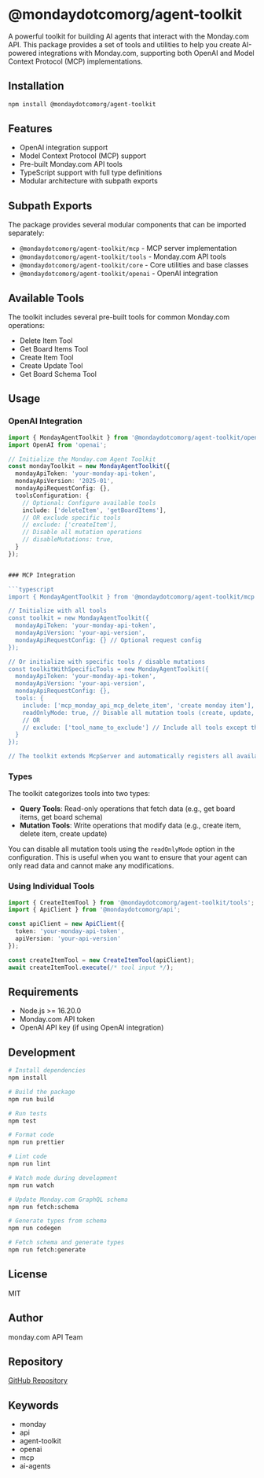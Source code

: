 # @mondaydotcomorg/agent-toolkit

A powerful toolkit for building AI agents that interact with the Monday.com API. This package provides a set of tools and utilities to help you create AI-powered integrations with Monday.com, supporting both OpenAI and Model Context Protocol (MCP) implementations.

## Installation

```bash
npm install @mondaydotcomorg/agent-toolkit
```

## Features

- OpenAI integration support
- Model Context Protocol (MCP) support
- Pre-built Monday.com API tools
- TypeScript support with full type definitions
- Modular architecture with subpath exports

## Subpath Exports

The package provides several modular components that can be imported separately:

- `@mondaydotcomorg/agent-toolkit/mcp` - MCP server implementation
- `@mondaydotcomorg/agent-toolkit/tools` - Monday.com API tools
- `@mondaydotcomorg/agent-toolkit/core` - Core utilities and base classes
- `@mondaydotcomorg/agent-toolkit/openai` - OpenAI integration

## Available Tools

The toolkit includes several pre-built tools for common Monday.com operations:

- Delete Item Tool
- Get Board Items Tool
- Create Item Tool
- Create Update Tool
- Get Board Schema Tool

## Usage

### OpenAI Integration

```typescript
import { MondayAgentToolkit } from '@mondaydotcomorg/agent-toolkit/openai';
import OpenAI from 'openai';

// Initialize the Monday.com Agent Toolkit
const mondayToolkit = new MondayAgentToolkit({
  mondayApiToken: 'your-monday-api-token',
  mondayApiVersion: '2025-01',
  mondayApiRequestConfig: {},
  toolsConfiguration: {
    // Optional: Configure available tools
    include: ['deleteItem', 'getBoardItems'],
    // OR exclude specific tools
    // exclude: ['createItem'],
    // Disable all mutation operations
    // disableMutations: true,
  }
});


### MCP Integration

```typescript
import { MondayAgentToolkit } from '@mondaydotcomorg/agent-toolkit/mcp';

// Initialize with all tools
const toolkit = new MondayAgentToolkit({
  mondayApiToken: 'your-monday-api-token',
  mondayApiVersion: 'your-api-version',
  mondayApiRequestConfig: {} // Optional request config
});

// Or initialize with specific tools / disable mutations
const toolkitWithSpecificTools = new MondayAgentToolkit({
  mondayApiToken: 'your-monday-api-token',
  mondayApiVersion: 'your-api-version',
  mondayApiRequestConfig: {},
  tools: {
    include: ['mcp_monday_api_mcp_delete_item', 'create monday item'], // Only include these tools
    readOnlyMode: true, // Disable all mutation tools (create, update, delete operations)
    // OR
    // exclude: ['tool_name_to_exclude'] // Include all tools except these
  }
});

// The toolkit extends McpServer and automatically registers all available tools
```

### Types

The toolkit categorizes tools into two types:

- **Query Tools**: Read-only operations that fetch data (e.g., get board items, get board schema)
- **Mutation Tools**: Write operations that modify data (e.g., create item, delete item, create update)

You can disable all mutation tools using the `readOnlyMode` option in the configuration. This is useful when you want to ensure that your agent can only read data and cannot make any modifications.

### Using Individual Tools

```typescript
import { CreateItemTool } from '@mondaydotcomorg/agent-toolkit/tools';
import { ApiClient } from '@mondaydotcomorg/api';

const apiClient = new ApiClient({
  token: 'your-monday-api-token',
  apiVersion: 'your-api-version'
});

const createItemTool = new CreateItemTool(apiClient);
await createItemTool.execute(/* tool input */);
```

## Requirements

- Node.js >= 16.20.0
- Monday.com API token
- OpenAI API key (if using OpenAI integration)

## Development

```bash
# Install dependencies
npm install

# Build the package
npm run build

# Run tests
npm test

# Format code
npm run prettier

# Lint code
npm run lint

# Watch mode during development
npm run watch

# Update Monday.com GraphQL schema
npm run fetch:schema

# Generate types from schema
npm run codegen

# Fetch schema and generate types
npm run fetch:generate
```

## License

MIT

## Author

monday.com API Team

## Repository

[GitHub Repository](https://github.com/mondaycom/monday-graphql-api/tree/main/packages/agent-toolkit)

## Keywords

- monday
- api
- agent-toolkit
- openai
- mcp
- ai-agents
